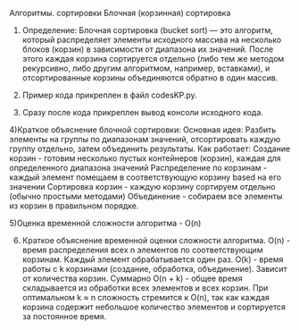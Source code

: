 Алгоритмы. сортировки Блочная (корзинная) сортировка 

1) Определение: Блочная сортировка (bucket sort) — это алгоритм, который распределяет элементы исходного массива на несколько блоков (корзин) в зависимости от диапазона их значений. После этого каждая корзина сортируется отдельно (либо тем же методом рекурсивно, либо другим алгоритмом, например, вставками), и отсортированные корзины объединяются обратно в один массив.
   
2) Пример кода прикреплен в файл codesKP.py.
  
3) Сразу после кода прикреплен вывод консоли исходного кода.

4)Краткое объяснение блочной сортировки:
Основная идея:
Разбить элементы на группы по диапазонам значений, отсортировать каждую группу отдельно, затем объединить результаты.
Как работает:
Создание корзин - готовим несколько пустых контейнеров (корзин), каждая для определенного диапазона значений
Распределение по корзинам - каждый элемент помещаем в соответствующую корзину based на его значении
Сортировка корзин - каждую корзину сортируем отдельно (обычно простыми методами)
Объединение - собираем все элементы из корзин в правильном порядке.

5)Оценка временной сложности алгоритма - O(n)

6) Краткое объяснение временной оценки сложности алгоритма.
O(n) - время распределения всех n элементов по соответствующим корзинам. Каждый элемент обрабатывается один раз.
O(k) - время работы с k корзинами (создание, обработка, объединение). Зависит от количества корзин.
Суммарно O(n + k) - общее время складывается из обработки всех элементов и всех корзин.
При оптимальном k ≈ n сложность стремится к O(n), так как каждая корзина содержит небольшое количество элементов и сортируется за постоянное время.


